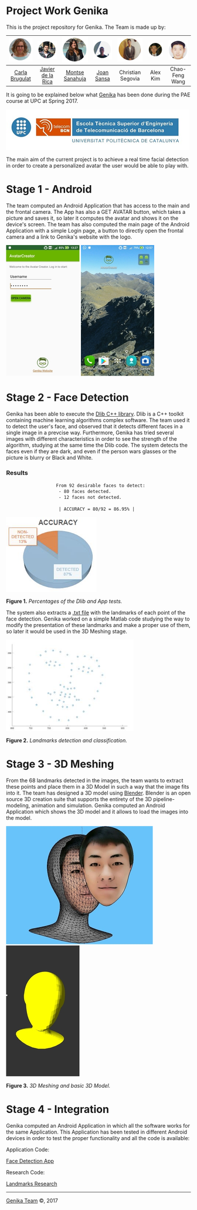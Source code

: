 # Project Work Genika

This is the project repository for Genika. The Team is made up by:

| ![Carla Brugulat](/img/Carla.JPG) | ![Javier de la Rica](/img/Javier.JPG) | ![Montse Sanahuja](/img/Montse.JPG) | ![Joan Sansa](/img/Joan.JPG) | ![Christian Segovia](/img/Christian.JPG) | ![Alex Kim](/img/Alex.JPG) | ![Chao-Feng Wang](/img/Chao.JPG) |
| :---: | :---: | :---: | :---: | :---: | :---: | :---: |
| [Carla Brugulat](https://github.com/carlabrugui) | [Javier de la Rica](https://github.com/jdelarica) | [Montse Sanahuja](https://github.com/montse5114) | [Joan Sansa](https://github.com/joansansam) | Christian Segovia | Alex Kim | Chao-Feng Wang |

It is going to be explained below what [Genika](http://genikateam.weebly.com) has been done during the PAE course at UPC at Spring 2017.

![Universitat Politècnica de Catalunya](/img/upc_etsetb.jpg)

 The main aim of the current project is to achieve a real time facial detection in order to create a personalized  avatar the user would be able to play with.
 
 # Stage 1 - Android
 
 The team computed an Android Application that has access to the main and the frontal camera. The App has also a GET AVATAR button, which takes a picture and saves it, so later it computes the avatar and shows it on the device's screen.
 The team has also computed the main page of the Android Application with a simple Login page, a button to directly open the frontal camera and a link to Genika's website with the logo.
 
 ![App-1](/img/App1.jpg) ![App-2](/img/App2.jpg)
 
 # Stage 2 - Face Detection
 
 Genika has been able to execute the [Dlib C++ library](http://dlib.net). Dlib is a C++ toolkit containing machine learning algorithms complex software. The team used it to detect the user's face, and observed that it detects different faces in a single image in a prevcise way. Furthermore, Genika has tried several images with different characteristics in order to see the strength of the algorithm, studying at the same time the Dlib code.
 The system detects the faces even if they are dark, and even if the person wars glasses or the picture is blurry or Black and White.
	
### Results
					   From 92 desirable faces to detect:
						- 80 faces detected.
						- 12 faces not detected.
  
					    | ACCURACY = 80/92 = 86.95% |
![Perc](/img/perc.JPG)	

**Figure 1.** *Percentages of the Dlib and App tests.* 			
 
 The system also extracts a [.txt file](https://www.dropbox.com/s/oqz4kxj6oj976oq/landmarks.txt?dl=0) with the landmarks of each point of the face detection. Genika worked on a simple Matlab code studying the way to modify the presentation of these landmarks and make a proper use of them, so later it would be used in the 3D Meshing stage.
 
 
![68landmarks](/img/landmarks.JPG)

 **Figure 2.** *Landmarks detection and classification.* 
 
 # Stage 3 - 3D Meshing
 
 From the 68 landmarks detected in the images, the team wants to extract these points and place them in a 3D Model in such a way that the image fits into it. The team has designed a 3D model using [Blender](https://www.blender.org/). Blender is an open source 3D creation suite that supports the entirety of the 3D pipeline-modeling, animation and simulation.
 Genika computed an Android Application which shows the 3D model and it allows to load the images into the model.
 
 ![3Dmodel](/img/3Dmodel.JPG) ![3Dmodel1](/img/3Dmodel1.jpg)
 
 **Figure 3.** *3D Meshing and basic 3D Model.*
 # Stage 4 - Integration
 
 Genika computed an Android Application in which all the software works for the same Application. This Application has been tested in different Android devices in order to test the proper functionality and all the code is available:
 
 
 Application Code:
 
 [Face Detection App](https://www.dropbox.com/sh/mx6akrtyachcqol/AADTEU2w56I03wcjTfBWTIepa?dl=0)
 
 
 Research Code:
 
 [Landmarks Research](https://github.com/jdelarica/Genika/tree/master/Matlab%20research)
 
 
 __________________________________________
 [Genika Team](genikateam.weebly.com) ©, 2017 
